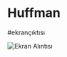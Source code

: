 # Huffman
#ekrançıktısı

![Ekran Alıntısı](https://user-images.githubusercontent.com/99283497/206870378-8c232046-9b6a-490f-9efe-d2904635f060.JPG)

